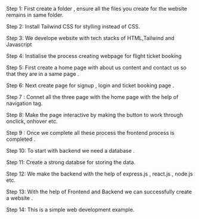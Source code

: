 Step 1: First create a folder , ensure all the files you create for the website remains in same folder.

Step 2: Install Tailwind CSS for stylling instead of CSS. 

Step 3: We develope website with tech stacks of HTML,Tailwind and Javascript

Step 4: Instialise the process creating webpage for flight ticket booking 

Step 5: First create a home page with about us content and contact us so that they are in a same page .

Step 6: Next create page for signup , login and ticket booking page .

Step 7 : Connet all the three page with the home page with the help of navigation tag.

Step 8: Make the page interactive by making the button to work through onclick, onhover etc.

Step 9 : Once we complete all these process the frontend process is completed .

Step 10: To start with backend we need a database .

Step 11: Create a strong databse for storing the data. 

Step 12: We make the backend with the help of express.js , react.js , node.js etc. 

Step 13: With the help of Frontend and Backend we can successfully create a website .

Step 14: This is a simple web development example.
